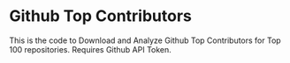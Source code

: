 # Github Top Contributors
This is the code to Download and Analyze Github Top Contributors for Top 100 repositories. Requires Github API Token.
